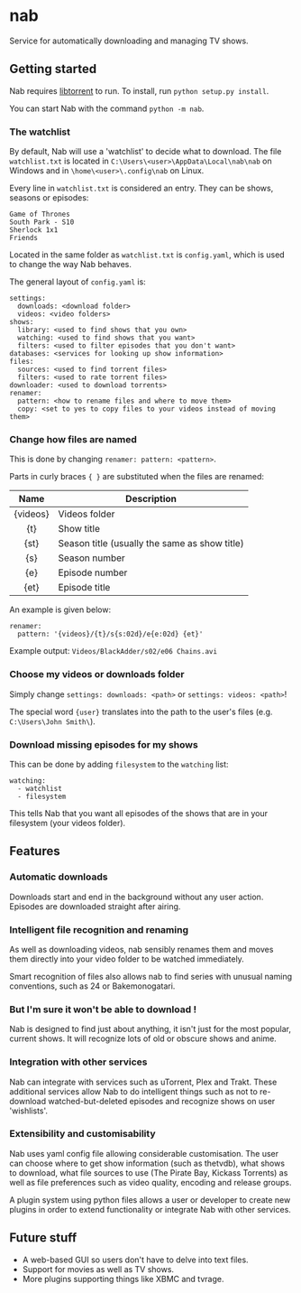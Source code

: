 nab
===

Service for automatically downloading and managing TV shows.


Getting started
-------------------

Nab requires [libtorrent](http://www.libtorrent.org/) to run.
To install, run `python setup.py install`.

You can start Nab with the command `python -m nab`.

### The watchlist

By default, Nab will use a 'watchlist' to decide what to download. The file `watchlist.txt` is located in `C:\Users\<user>\AppData\Local\nab\nab` on Windows and in `\home\<user>\.config\nab` on Linux.

Every line in `watchlist.txt` is considered an entry. They can be shows, seasons or episodes:

```
Game of Thrones
South Park - S10
Sherlock 1x1
Friends
```

Located in the same folder as `watchlist.txt` is `config.yaml`, which is used to change the way Nab behaves.

The general layout of `config.yaml` is:

```
settings:
  downloads: <download folder>
  videos: <video folders>
shows:
  library: <used to find shows that you own>
  watching: <used to find shows that you want>
  filters: <used to filter episodes that you don't want>
databases: <services for looking up show information>
files:
  sources: <used to find torrent files>
  filters: <used to rate torrent files>
downloader: <used to download torrents>
renamer:
  pattern: <how to rename files and where to move them>
  copy: <set to yes to copy files to your videos instead of moving them>
```

### Change how files are named

This is done by changing `renamer: pattern: <pattern>`.

Parts in curly braces `{ }` are substituted when the files are renamed:

| Name     | Description    |
| :------: | -------------- |
| {videos} | Videos folder  |
| {t}      | Show title     |
| {st}     | Season title (usually the same as show title) |
| {s}      | Season number  |
| {e}      | Episode number |
| {et}     | Episode title  |

An example is given below:


```
renamer:
  pattern: '{videos}/{t}/s{s:02d}/e{e:02d} {et}'
```

Example output: `Videos/BlackAdder/s02/e06 Chains.avi`

### Choose my videos or downloads folder

Simply change `settings: downloads: <path>` or `settings: videos: <path>`!

The special word `{user}` translates into the path to the user's files (e.g. `C:\Users\John Smith\`).


### Download missing episodes for my shows

This can be done by adding `filesystem` to the `watching` list:

```
watching:
  - watchlist
  - filesystem
```

This tells Nab that you want all episodes of the shows that are in your filesystem (your videos folder).


Features
-------


### Automatic downloads

Downloads start and end in the background without any user action. Episodes are downloaded straight after airing.


### Intelligent file recognition and renaming

As well as downloading videos, nab sensibly renames them and moves them directly into your video folder to be watched immediately.

Smart recognition of files also allows nab to find series with unusual naming conventions, such as 24 or Bakemonogatari.


### But I'm sure it won't be able to download <blank>!

Nab is designed to find just about anything, it isn't just for the most popular, current shows. It will recognize lots of old or obscure shows and anime.


### Integration with other services

Nab can integrate with services such as uTorrent, Plex and Trakt. These additional services allow Nab to do intelligent things such as not to re-download watched-but-deleted episodes and recognize shows on user 'wishlists'.


### Extensibility and customisability

Nab uses yaml config file allowing considerable customisation. The user can choose where to get show information (such as thetvdb), what shows to download, what file sources to use (The Pirate Bay, Kickass Torrents) as well as file preferences such as video quality, encoding and release groups.

A plugin system using python files allows a user or developer to create new plugins in order to extend functionality or integrate Nab with other services.


Future stuff
-------------

- A web-based GUI so users don't have to delve into text files.
- Support for movies as well as TV shows.
- More plugins supporting things like XBMC and tvrage.

